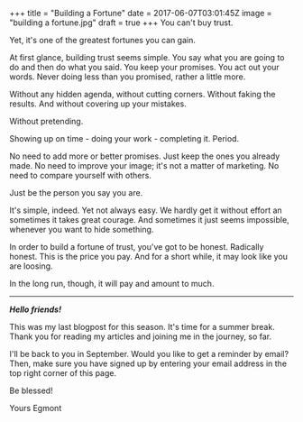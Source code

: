 
+++
title = "Building a Fortune"
date = 2017-06-07T03:01:45Z
image = "building a fortune.jpg"
draft = true
+++
You can't buy trust.

Yet, it's one of the greatest fortunes you can gain.

At first glance, building trust seems simple. You say what you are going to do and then do what you said. You keep your promises. You act out your words. Never doing less than you promised, rather a little more.

Without any hidden agenda, without cutting corners. Without faking the results. And without covering up your mistakes.

Without pretending.

Showing up on time - doing your work - completing it. Period. 

No need to add more or better promises. Just keep the ones you already made.
No need to improve your image; it's not a matter of marketing. No need to compare yourself with others.

Just be the person you say you are.

It's simple, indeed. Yet not always easy. We hardly get it without effort an sometimes it takes great courage. And sometimes it just seems impossible, whenever you want to hide something.

In order to build a fortune of trust, you've got to be honest. Radically honest. This is the price you pay. And for a short while, it may look like you are loosing.

In the long run, though, it will pay and amount to much.

---
***Hello friends!***

This was my last blogpost for this season. It's time for a summer break.
Thank you for reading my articles and joining me in the journey, so far.

I'll be back to you in September. Would you like to get a reminder by email? Then, make sure you have signed up by entering your email address in the top right corner of this page.

Be blessed!

Yours
Egmont